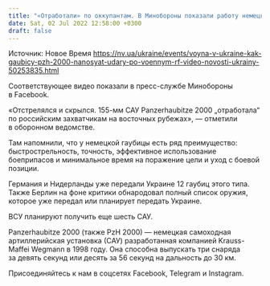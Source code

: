 ```yaml
---
title: "«Отработали» по оккупантам. В Минобороны показали работу немецких гаубиц PzH 2000 на поле боя — видео"
date: Sat, 02 Jul 2022 12:58:00 +0300
draft: false
---
```

Источник: Новое Время https://nv.ua/ukraine/events/voyna-v-ukraine-kak-gaubicy-pzh-2000-nanosyat-udary-po-voennym-rf-video-novosti-ukrainy-50253835.html


 Соответствующее видео показали в пресс-службе Минобороны в Facebook.

«Отстрелялся и скрылся. 155-мм САУ Panzerhaubitze 2000 „отработала“ по российским захватчикам на восточных рубежах», — отметили в оборонном ведомстве.

Там напомнили, что у немецкой гаубицы есть ряд преимущество: быстрострельность, точность, эффективное использование боеприпасов и минимальное время на поражение цели и уход с боевой позиции.

Германия и Нидерланды уже передали Украине 12 гаубиц этого типа. Также Берлин на фоне критики обнародовал полный список оружия, которое уже передал или планирует передать Украине.

ВСУ планируют получить еще шесть САУ.

Panzerhaubitze 2000 (также PzH 2000) — немецкая самоходная артиллерийская установка (САУ) разработанная компанией Krauss-Maffei Wegmann в 1998 году. Она способна выпускать три снаряда за девять секунд или десять за 56 секунд на дальность до 30 км.

Присоединяйтесь к нам в соцсетях Facebook, Telegram и Instagram.
